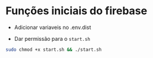 # Funções iniciais do firebase 

- Adicionar variaveis no .env.dist

- Dar permissão para o `start.sh`


```sh
sudo chmod +x start.sh && ./start.sh
```
